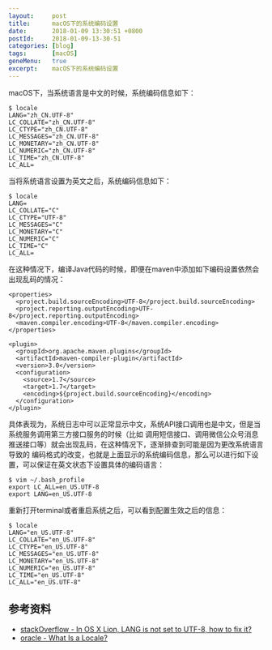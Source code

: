 ```yaml
---
layout:     post
title:      macOS下的系统编码设置
date:       2018-01-09 13:30:51 +0800
postId:     2018-01-09-13-30-51
categories: [blog]
tags:       [macOS]
geneMenu:   true
excerpt:    macOS下的系统编码设置
---
```


macOS下，当系统语言是中文的时候，系统编码信息如下：
```
$ locale
LANG="zh_CN.UTF-8"
LC_COLLATE="zh_CN.UTF-8"
LC_CTYPE="zh_CN.UTF-8"
LC_MESSAGES="zh_CN.UTF-8"
LC_MONETARY="zh_CN.UTF-8"
LC_NUMERIC="zh_CN.UTF-8"
LC_TIME="zh_CN.UTF-8"
LC_ALL=
```

当将系统语言设置为英文之后，系统编码信息如下：
```
$ locale
LANG=
LC_COLLATE="C"
LC_CTYPE="UTF-8"
LC_MESSAGES="C"
LC_MONETARY="C"
LC_NUMERIC="C"
LC_TIME="C"
LC_ALL=
```

在这种情况下，编译Java代码的时候，即便在maven中添加如下编码设置依然会出现乱码的情况：
```
<properties>
  <project.build.sourceEncoding>UTF-8</project.build.sourceEncoding>
  <project.reporting.outputEncoding>UTF-8</project.reporting.outputEncoding>
  <maven.compiler.encoding>UTF-8</maven.compiler.encoding>
</properties>

<plugin>
  <groupId>org.apache.maven.plugins</groupId>
  <artifactId>maven-compiler-plugin</artifactId>
  <version>3.0</version>
  <configuration>
    <source>1.7</source>
    <target>1.7</target>
    <encoding>${project.build.sourceEncoding}</encoding>
  </configuration>
</plugin>
```

具体表现为，系统日志中可以正常显示中文，系统API接口调用也是中文，但是当系统服务调用第三方接口服务的时候（比如
调用短信接口、调用微信公众号消息推送接口等）就会出现乱码，在这种情况下，逐渐排查到可能是因为更改系统语言导致的
编码格式的改变，也就是上面显示的系统编码信息，那么可以进行如下设置，可以保证在英文状态下设置具体的编码语言：

```
$ vim ~/.bash_profile
export LC_ALL=en_US.UTF-8  
export LANG=en_US.UTF-8
```

重新打开terminal或者重启系统之后，可以看到配置生效之后的信息：

```
$ locale
LANG="en_US.UTF-8"
LC_COLLATE="en_US.UTF-8"
LC_CTYPE="en_US.UTF-8"
LC_MESSAGES="en_US.UTF-8"
LC_MONETARY="en_US.UTF-8"
LC_NUMERIC="en_US.UTF-8"
LC_TIME="en_US.UTF-8"
LC_ALL="en_US.UTF-8"
```

## 参考资料

* [stackOverflow - In OS X Lion, LANG is not set to UTF-8, how to fix it?](https://stackoverflow.com/questions/7165108/in-os-x-lion-lang-is-not-set-to-utf-8-how-to-fix-it)
* [oracle - What Is a Locale?](https://docs.oracle.com/cd/E23824_01/html/E26033/glmbx.html)
